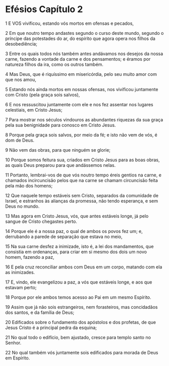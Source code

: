 # Efésios Capítulo 2

1	E VOS vivificou, estando vós mortos em ofensas e pecados,

2	Em que noutro tempo andastes segundo o curso deste mundo, segundo o príncipe das potestades do ar, do espírito que agora opera nos filhos da desobediência;

3	Entre os quais todos nós também antes andávamos nos desejos da nossa carne, fazendo a vontade da carne e dos pensamentos; e éramos por natureza filhos da ira, como os outros também.

4	Mas Deus, que é riquíssimo em misericórdia, pelo seu muito amor com que nos amou,

5	Estando nós ainda mortos em nossas ofensas, nos vivificou juntamente com Cristo (pela graça sois salvos),

6	E nos ressuscitou juntamente com ele e nos fez assentar nos lugares celestiais, em Cristo Jesus;

7	Para mostrar nos séculos vindouros as abundantes riquezas da sua graça pela sua benignidade para conosco em Cristo Jesus.

8	Porque pela graça sois salvos, por meio da fé; e isto não vem de vós, é dom de Deus.

9	Não vem das obras, para que ninguém se glorie;

10	Porque somos feitura sua, criados em Cristo Jesus para as boas obras, as quais Deus preparou para que andássemos nelas.

11	Portanto, lembrai-vos de que vós noutro tempo éreis gentios na carne, e chamados incircuncisão pelos que na carne se chamam circuncisão feita pela mão dos homens;

12	Que naquele tempo estáveis sem Cristo, separados da comunidade de Israel, e estranhos às alianças da promessa, não tendo esperança, e sem Deus no mundo.

13	Mas agora em Cristo Jesus, vós, que antes estáveis longe, já pelo sangue de Cristo chegastes perto.

14	Porque ele é a nossa paz, o qual de ambos os povos fez um; e, derrubando a parede de separação que estava no meio,

15	Na sua carne desfez a inimizade, isto é, a lei dos mandamentos, que consistia em ordenanças, para criar em si mesmo dos dois um novo homem, fazendo a paz,

16	E pela cruz reconciliar ambos com Deus em um corpo, matando com ela as inimizades.

17	E, vindo, ele evangelizou a paz, a vós que estáveis longe, e aos que estavam perto;

18	Porque por ele ambos temos acesso ao Pai em um mesmo Espírito.

19	Assim que já não sois estrangeiros, nem forasteiros, mas concidadãos dos santos, e da família de Deus;

20	Edificados sobre o fundamento dos apóstolos e dos profetas, de que Jesus Cristo é a principal pedra da esquina;

21	No qual todo o edifício, bem ajustado, cresce para templo santo no Senhor.

22	No qual também vós juntamente sois edificados para morada de Deus em Espírito.

